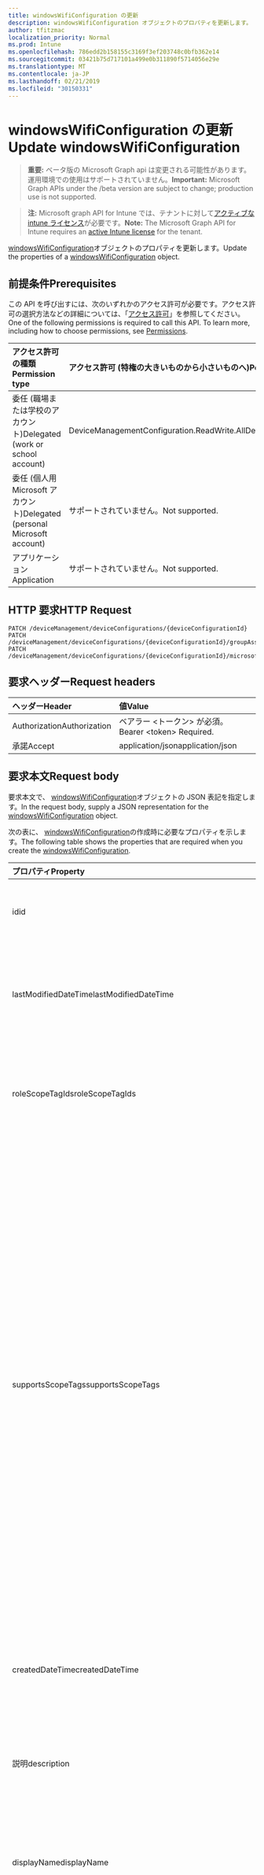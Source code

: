 ```yaml
---
title: windowsWifiConfiguration の更新
description: windowsWifiConfiguration オブジェクトのプロパティを更新します。
author: tfitzmac
localization_priority: Normal
ms.prod: Intune
ms.openlocfilehash: 786edd2b158155c3169f3ef203748c0bfb362e14
ms.sourcegitcommit: 03421b75d717101a499e0b311890f5714056e29e
ms.translationtype: MT
ms.contentlocale: ja-JP
ms.lasthandoff: 02/21/2019
ms.locfileid: "30150331"
---
```

# <a name="update-windowswificonfiguration"></a><span data-ttu-id="fde29-103">windowsWifiConfiguration の更新</span><span class="sxs-lookup"><span data-stu-id="fde29-103">Update windowsWifiConfiguration</span></span>

> <span data-ttu-id="fde29-104">**重要:** ベータ版の Microsoft Graph api は変更される可能性があります。運用環境での使用はサポートされていません。</span><span class="sxs-lookup"><span data-stu-id="fde29-104">**Important:** Microsoft Graph APIs under the /beta version are subject to change; production use is not supported.</span></span>

> <span data-ttu-id="fde29-105">**注:** Microsoft graph API for Intune では、テナントに対して[アクティブな intune ライセンス](https://go.microsoft.com/fwlink/?linkid=839381)が必要です。</span><span class="sxs-lookup"><span data-stu-id="fde29-105">**Note:** The Microsoft Graph API for Intune requires an [active Intune license](https://go.microsoft.com/fwlink/?linkid=839381) for the tenant.</span></span>

<span data-ttu-id="fde29-106">[windowsWifiConfiguration](../resources/intune-deviceconfig-windowswificonfiguration.md)オブジェクトのプロパティを更新します。</span><span class="sxs-lookup"><span data-stu-id="fde29-106">Update the properties of a [windowsWifiConfiguration](../resources/intune-deviceconfig-windowswificonfiguration.md) object.</span></span>

## <a name="prerequisites"></a><span data-ttu-id="fde29-107">前提条件</span><span class="sxs-lookup"><span data-stu-id="fde29-107">Prerequisites</span></span>
<span data-ttu-id="fde29-p101">この API を呼び出すには、次のいずれかのアクセス許可が必要です。アクセス許可の選択方法などの詳細については、「[アクセス許可](/concepts/permissions-reference.md)」を参照してください。</span><span class="sxs-lookup"><span data-stu-id="fde29-p101">One of the following permissions is required to call this API. To learn more, including how to choose permissions, see [Permissions](/concepts/permissions-reference.md).</span></span>

|<span data-ttu-id="fde29-110">アクセス許可の種類</span><span class="sxs-lookup"><span data-stu-id="fde29-110">Permission type</span></span>|<span data-ttu-id="fde29-111">アクセス許可 (特権の大きいものから小さいものへ)</span><span class="sxs-lookup"><span data-stu-id="fde29-111">Permissions (from most to least privileged)</span></span>|
|:---|:---|
|<span data-ttu-id="fde29-112">委任 (職場または学校のアカウント)</span><span class="sxs-lookup"><span data-stu-id="fde29-112">Delegated (work or school account)</span></span>|<span data-ttu-id="fde29-113">DeviceManagementConfiguration.ReadWrite.All</span><span class="sxs-lookup"><span data-stu-id="fde29-113">DeviceManagementConfiguration.ReadWrite.All</span></span>|
|<span data-ttu-id="fde29-114">委任 (個人用 Microsoft アカウント)</span><span class="sxs-lookup"><span data-stu-id="fde29-114">Delegated (personal Microsoft account)</span></span>|<span data-ttu-id="fde29-115">サポートされていません。</span><span class="sxs-lookup"><span data-stu-id="fde29-115">Not supported.</span></span>|
|<span data-ttu-id="fde29-116">アプリケーション</span><span class="sxs-lookup"><span data-stu-id="fde29-116">Application</span></span>|<span data-ttu-id="fde29-117">サポートされていません。</span><span class="sxs-lookup"><span data-stu-id="fde29-117">Not supported.</span></span>|

## <a name="http-request"></a><span data-ttu-id="fde29-118">HTTP 要求</span><span class="sxs-lookup"><span data-stu-id="fde29-118">HTTP Request</span></span>
<!-- {
  "blockType": "ignored"
}
-->
``` http
PATCH /deviceManagement/deviceConfigurations/{deviceConfigurationId}
PATCH /deviceManagement/deviceConfigurations/{deviceConfigurationId}/groupAssignments/{deviceConfigurationGroupAssignmentId}/deviceConfiguration
PATCH /deviceManagement/deviceConfigurations/{deviceConfigurationId}/microsoft.graph.windowsDomainJoinConfiguration/networkAccessConfigurations/{deviceConfigurationId}
```

## <a name="request-headers"></a><span data-ttu-id="fde29-119">要求ヘッダー</span><span class="sxs-lookup"><span data-stu-id="fde29-119">Request headers</span></span>
|<span data-ttu-id="fde29-120">ヘッダー</span><span class="sxs-lookup"><span data-stu-id="fde29-120">Header</span></span>|<span data-ttu-id="fde29-121">値</span><span class="sxs-lookup"><span data-stu-id="fde29-121">Value</span></span>|
|:---|:---|
|<span data-ttu-id="fde29-122">Authorization</span><span class="sxs-lookup"><span data-stu-id="fde29-122">Authorization</span></span>|<span data-ttu-id="fde29-123">ベアラー &lt;トークン&gt; が必須。</span><span class="sxs-lookup"><span data-stu-id="fde29-123">Bearer &lt;token&gt; Required.</span></span>|
|<span data-ttu-id="fde29-124">承諾</span><span class="sxs-lookup"><span data-stu-id="fde29-124">Accept</span></span>|<span data-ttu-id="fde29-125">application/json</span><span class="sxs-lookup"><span data-stu-id="fde29-125">application/json</span></span>|

## <a name="request-body"></a><span data-ttu-id="fde29-126">要求本文</span><span class="sxs-lookup"><span data-stu-id="fde29-126">Request body</span></span>
<span data-ttu-id="fde29-127">要求本文で、 [windowsWifiConfiguration](../resources/intune-deviceconfig-windowswificonfiguration.md)オブジェクトの JSON 表記を指定します。</span><span class="sxs-lookup"><span data-stu-id="fde29-127">In the request body, supply a JSON representation for the [windowsWifiConfiguration](../resources/intune-deviceconfig-windowswificonfiguration.md) object.</span></span>

<span data-ttu-id="fde29-128">次の表に、 [windowsWifiConfiguration](../resources/intune-deviceconfig-windowswificonfiguration.md)の作成時に必要なプロパティを示します。</span><span class="sxs-lookup"><span data-stu-id="fde29-128">The following table shows the properties that are required when you create the [windowsWifiConfiguration](../resources/intune-deviceconfig-windowswificonfiguration.md).</span></span>

|<span data-ttu-id="fde29-129">プロパティ</span><span class="sxs-lookup"><span data-stu-id="fde29-129">Property</span></span>|<span data-ttu-id="fde29-130">型</span><span class="sxs-lookup"><span data-stu-id="fde29-130">Type</span></span>|<span data-ttu-id="fde29-131">説明</span><span class="sxs-lookup"><span data-stu-id="fde29-131">Description</span></span>|
|:---|:---|:---|
|<span data-ttu-id="fde29-132">id</span><span class="sxs-lookup"><span data-stu-id="fde29-132">id</span></span>|<span data-ttu-id="fde29-133">文字列</span><span class="sxs-lookup"><span data-stu-id="fde29-133">String</span></span>|<span data-ttu-id="fde29-134">エンティティのキー。</span><span class="sxs-lookup"><span data-stu-id="fde29-134">Key of the entity.</span></span> <span data-ttu-id="fde29-135">[deviceConfiguration](../resources/intune-deviceconfig-deviceconfiguration.md) から継承します</span><span class="sxs-lookup"><span data-stu-id="fde29-135">Inherited from [deviceConfiguration](../resources/intune-deviceconfig-deviceconfiguration.md)</span></span>|
|<span data-ttu-id="fde29-136">lastModifiedDateTime</span><span class="sxs-lookup"><span data-stu-id="fde29-136">lastModifiedDateTime</span></span>|<span data-ttu-id="fde29-137">DateTimeOffset</span><span class="sxs-lookup"><span data-stu-id="fde29-137">DateTimeOffset</span></span>|<span data-ttu-id="fde29-138">オブジェクトが最後に変更された DateTime。</span><span class="sxs-lookup"><span data-stu-id="fde29-138">DateTime the object was last modified.</span></span> <span data-ttu-id="fde29-139">[deviceConfiguration](../resources/intune-deviceconfig-deviceconfiguration.md) から継承します</span><span class="sxs-lookup"><span data-stu-id="fde29-139">Inherited from [deviceConfiguration](../resources/intune-deviceconfig-deviceconfiguration.md)</span></span>|
|<span data-ttu-id="fde29-140">roleScopeTagIds</span><span class="sxs-lookup"><span data-stu-id="fde29-140">roleScopeTagIds</span></span>|<span data-ttu-id="fde29-141">String collection</span><span class="sxs-lookup"><span data-stu-id="fde29-141">String collection</span></span>|<span data-ttu-id="fde29-142">このエンティティインスタンスの範囲タグのリスト。</span><span class="sxs-lookup"><span data-stu-id="fde29-142">List of Scope Tags for this Entity instance.</span></span> <span data-ttu-id="fde29-143">[deviceConfiguration](../resources/intune-deviceconfig-deviceconfiguration.md) から継承します</span><span class="sxs-lookup"><span data-stu-id="fde29-143">Inherited from [deviceConfiguration](../resources/intune-deviceconfig-deviceconfiguration.md)</span></span>|
|<span data-ttu-id="fde29-144">supportsScopeTags</span><span class="sxs-lookup"><span data-stu-id="fde29-144">supportsScopeTags</span></span>|<span data-ttu-id="fde29-145">ブール値</span><span class="sxs-lookup"><span data-stu-id="fde29-145">Boolean</span></span>|<span data-ttu-id="fde29-146">基になるデバイス構成がスコープタグの割り当てをサポートしているかどうかを示します。</span><span class="sxs-lookup"><span data-stu-id="fde29-146">Indicates whether or not the underlying Device Configuration supports the assignment of scope tags.</span></span> <span data-ttu-id="fde29-147">この値が false である場合、ScopeTags プロパティへの割り当ては許可されません。エンティティは、スコープを持つユーザーには表示されません。</span><span class="sxs-lookup"><span data-stu-id="fde29-147">Assigning to the ScopeTags property is not allowed when this value is false and entities will not be visible to scoped users.</span></span> <span data-ttu-id="fde29-148">これは Silverlight で作成された従来のポリシーに対して実行され、Azure ポータルでポリシーを削除して再作成することによって解決できます。</span><span class="sxs-lookup"><span data-stu-id="fde29-148">This occurs for Legacy policies created in Silverlight and can be resolved by deleting and recreating the policy in the Azure Portal.</span></span> <span data-ttu-id="fde29-149">このプロパティは読み取りのみ可能です。</span><span class="sxs-lookup"><span data-stu-id="fde29-149">This property is read-only.</span></span> <span data-ttu-id="fde29-150">[deviceConfiguration](../resources/intune-deviceconfig-deviceconfiguration.md) から継承します</span><span class="sxs-lookup"><span data-stu-id="fde29-150">Inherited from [deviceConfiguration](../resources/intune-deviceconfig-deviceconfiguration.md)</span></span>|
|<span data-ttu-id="fde29-151">createdDateTime</span><span class="sxs-lookup"><span data-stu-id="fde29-151">createdDateTime</span></span>|<span data-ttu-id="fde29-152">DateTimeOffset</span><span class="sxs-lookup"><span data-stu-id="fde29-152">DateTimeOffset</span></span>|<span data-ttu-id="fde29-153">オブジェクトが作成された DateTime。</span><span class="sxs-lookup"><span data-stu-id="fde29-153">DateTime the object was created.</span></span> <span data-ttu-id="fde29-154">[deviceConfiguration](../resources/intune-deviceconfig-deviceconfiguration.md) から継承します</span><span class="sxs-lookup"><span data-stu-id="fde29-154">Inherited from [deviceConfiguration](../resources/intune-deviceconfig-deviceconfiguration.md)</span></span>|
|<span data-ttu-id="fde29-155">説明</span><span class="sxs-lookup"><span data-stu-id="fde29-155">description</span></span>|<span data-ttu-id="fde29-156">String</span><span class="sxs-lookup"><span data-stu-id="fde29-156">String</span></span>|<span data-ttu-id="fde29-157">デバイス構成について管理者が提供した説明。</span><span class="sxs-lookup"><span data-stu-id="fde29-157">Admin provided description of the Device Configuration.</span></span> <span data-ttu-id="fde29-158">[deviceConfiguration](../resources/intune-deviceconfig-deviceconfiguration.md) から継承します</span><span class="sxs-lookup"><span data-stu-id="fde29-158">Inherited from [deviceConfiguration](../resources/intune-deviceconfig-deviceconfiguration.md)</span></span>|
|<span data-ttu-id="fde29-159">displayName</span><span class="sxs-lookup"><span data-stu-id="fde29-159">displayName</span></span>|<span data-ttu-id="fde29-160">String</span><span class="sxs-lookup"><span data-stu-id="fde29-160">String</span></span>|<span data-ttu-id="fde29-161">デバイス構成について管理者が指定した名前。</span><span class="sxs-lookup"><span data-stu-id="fde29-161">Admin provided name of the device configuration.</span></span> <span data-ttu-id="fde29-162">[deviceConfiguration](../resources/intune-deviceconfig-deviceconfiguration.md) から継承します</span><span class="sxs-lookup"><span data-stu-id="fde29-162">Inherited from [deviceConfiguration](../resources/intune-deviceconfig-deviceconfiguration.md)</span></span>|
|<span data-ttu-id="fde29-163">version</span><span class="sxs-lookup"><span data-stu-id="fde29-163">version</span></span>|<span data-ttu-id="fde29-164">Int32</span><span class="sxs-lookup"><span data-stu-id="fde29-164">Int32</span></span>|<span data-ttu-id="fde29-165">デバイス構成のバージョン。</span><span class="sxs-lookup"><span data-stu-id="fde29-165">Version of the device configuration.</span></span> <span data-ttu-id="fde29-166">[deviceConfiguration](../resources/intune-deviceconfig-deviceconfiguration.md) から継承します</span><span class="sxs-lookup"><span data-stu-id="fde29-166">Inherited from [deviceConfiguration](../resources/intune-deviceconfig-deviceconfiguration.md)</span></span>|
|<span data-ttu-id="fde29-167">preSharedKey</span><span class="sxs-lookup"><span data-stu-id="fde29-167">preSharedKey</span></span>|<span data-ttu-id="fde29-168">String</span><span class="sxs-lookup"><span data-stu-id="fde29-168">String</span></span>|<span data-ttu-id="fde29-169">これは、WPA 個人用 wi-fi ネットワークの事前共有キーです。</span><span class="sxs-lookup"><span data-stu-id="fde29-169">This is the pre-shared key for WPA Personal Wi-Fi network.</span></span>|
|<span data-ttu-id="fde29-170">wifiSecurityType</span><span class="sxs-lookup"><span data-stu-id="fde29-170">wifiSecurityType</span></span>|[<span data-ttu-id="fde29-171">wiFiSecurityType</span><span class="sxs-lookup"><span data-stu-id="fde29-171">wiFiSecurityType</span></span>](../resources/intune-deviceconfig-wifisecuritytype.md)|<span data-ttu-id="fde29-172">Wifi セキュリティの種類を指定します。</span><span class="sxs-lookup"><span data-stu-id="fde29-172">Specify the Wifi Security Type.</span></span> <span data-ttu-id="fde29-173">使用可能な値: `open`、`wpaPersonal`、`wpaEnterprise`、`wep`、`wpa2Personal`、`wpa2Enterprise`。</span><span class="sxs-lookup"><span data-stu-id="fde29-173">Possible values are: `open`, `wpaPersonal`, `wpaEnterprise`, `wep`, `wpa2Personal`, `wpa2Enterprise`.</span></span>|
|<span data-ttu-id="fde29-174">meteredconnectionlimit</span><span class="sxs-lookup"><span data-stu-id="fde29-174">meteredConnectionLimit</span></span>|[<span data-ttu-id="fde29-175">meteredConnectionLimitType</span><span class="sxs-lookup"><span data-stu-id="fde29-175">meteredConnectionLimitType</span></span>](../resources/intune-deviceconfig-meteredconnectionlimittype.md)|<span data-ttu-id="fde29-176">wifi 接続の従量制課金接続制限の種類を指定します。</span><span class="sxs-lookup"><span data-stu-id="fde29-176">Specify the metered connection limit type for the wifi connection.</span></span> <span data-ttu-id="fde29-177">可能な値は `unrestricted`、`fixed`、`variable` です。</span><span class="sxs-lookup"><span data-stu-id="fde29-177">Possible values are: `unrestricted`, `fixed`, `variable`.</span></span>|
|<span data-ttu-id="fde29-178">ssid</span><span class="sxs-lookup"><span data-stu-id="fde29-178">ssid</span></span>|<span data-ttu-id="fde29-179">String</span><span class="sxs-lookup"><span data-stu-id="fde29-179">String</span></span>|<span data-ttu-id="fde29-180">wifi 接続の SSID を指定します。</span><span class="sxs-lookup"><span data-stu-id="fde29-180">Specify the SSID of the wifi connection.</span></span>|
|<span data-ttu-id="fde29-181">networkname</span><span class="sxs-lookup"><span data-stu-id="fde29-181">networkName</span></span>|<span data-ttu-id="fde29-182">String</span><span class="sxs-lookup"><span data-stu-id="fde29-182">String</span></span>|<span data-ttu-id="fde29-183">ネットワーク構成名を指定します。</span><span class="sxs-lookup"><span data-stu-id="fde29-183">Specify the network configuration name.</span></span>|
|<span data-ttu-id="fde29-184">connectautomatically に</span><span class="sxs-lookup"><span data-stu-id="fde29-184">connectAutomatically</span></span>|<span data-ttu-id="fde29-185">ブール値</span><span class="sxs-lookup"><span data-stu-id="fde29-185">Boolean</span></span>|<span data-ttu-id="fde29-186">範囲内で wifi 接続を自動的に接続するかどうかを指定します。</span><span class="sxs-lookup"><span data-stu-id="fde29-186">Specify whether the wifi connection should connect automatically when in range.</span></span>|
|<span data-ttu-id="fde29-187">connecttopreferrednetwork</span><span class="sxs-lookup"><span data-stu-id="fde29-187">connectToPreferredNetwork</span></span>|<span data-ttu-id="fde29-188">ブール値</span><span class="sxs-lookup"><span data-stu-id="fde29-188">Boolean</span></span>|<span data-ttu-id="fde29-189">この接続に既に接続されている場合に、wifi 接続がより優先度の高いネットワークに接続するかどうかを指定します。</span><span class="sxs-lookup"><span data-stu-id="fde29-189">Specify whether the wifi connection should connect to more preferred networks when already connected to this one.</span></span>  <span data-ttu-id="fde29-190">connectautomatically 自動的に true になる必要があります。</span><span class="sxs-lookup"><span data-stu-id="fde29-190">Requires ConnectAutomatically to be true.</span></span>|
|<span data-ttu-id="fde29-191">connectWhenNetworkNameIsHidden</span><span class="sxs-lookup"><span data-stu-id="fde29-191">connectWhenNetworkNameIsHidden</span></span>|<span data-ttu-id="fde29-192">ブール値</span><span class="sxs-lookup"><span data-stu-id="fde29-192">Boolean</span></span>|<span data-ttu-id="fde29-193">SSID がブロードキャストされていない場合でも、wifi 接続が自動的に接続するかどうかを指定します。</span><span class="sxs-lookup"><span data-stu-id="fde29-193">Specify whether the wifi connection should connect automatically even when the SSID is not broadcasting.</span></span>|
|<span data-ttu-id="fde29-194">proxysetting</span><span class="sxs-lookup"><span data-stu-id="fde29-194">proxySetting</span></span>|[<span data-ttu-id="fde29-195">wiFiProxySetting</span><span class="sxs-lookup"><span data-stu-id="fde29-195">wiFiProxySetting</span></span>](../resources/intune-deviceconfig-wifiproxysetting.md)|<span data-ttu-id="fde29-196">wi-fi 構成のプロキシ設定を指定します。</span><span class="sxs-lookup"><span data-stu-id="fde29-196">Specify the proxy setting for Wi-Fi configuration.</span></span> <span data-ttu-id="fde29-197">可能な値は `none`、`manual`、`automatic` です。</span><span class="sxs-lookup"><span data-stu-id="fde29-197">Possible values are: `none`, `manual`, `automatic`.</span></span>|
|<span data-ttu-id="fde29-198">proxymanualaddress</span><span class="sxs-lookup"><span data-stu-id="fde29-198">proxyManualAddress</span></span>|<span data-ttu-id="fde29-199">String</span><span class="sxs-lookup"><span data-stu-id="fde29-199">String</span></span>|<span data-ttu-id="fde29-200">プロキシサーバーの IP アドレスを指定します。</span><span class="sxs-lookup"><span data-stu-id="fde29-200">Specify the IP address for the proxy server.</span></span>|
|<span data-ttu-id="fde29-201">proxymanualport</span><span class="sxs-lookup"><span data-stu-id="fde29-201">proxyManualPort</span></span>|<span data-ttu-id="fde29-202">Int32</span><span class="sxs-lookup"><span data-stu-id="fde29-202">Int32</span></span>|<span data-ttu-id="fde29-203">プロキシサーバーのポートを指定します。</span><span class="sxs-lookup"><span data-stu-id="fde29-203">Specify the port for the proxy server.</span></span>|
|<span data-ttu-id="fde29-204">proxyAutomaticConfigurationUrl</span><span class="sxs-lookup"><span data-stu-id="fde29-204">proxyAutomaticConfigurationUrl</span></span>|<span data-ttu-id="fde29-205">String</span><span class="sxs-lookup"><span data-stu-id="fde29-205">String</span></span>|<span data-ttu-id="fde29-206">プロキシサーバー構成スクリプトの URL を指定します。</span><span class="sxs-lookup"><span data-stu-id="fde29-206">Specify the URL for the proxy server configuration script.</span></span>|
|<span data-ttu-id="fde29-207">forcefipscompliance</span><span class="sxs-lookup"><span data-stu-id="fde29-207">forceFIPSCompliance</span></span>|<span data-ttu-id="fde29-208">ブール値</span><span class="sxs-lookup"><span data-stu-id="fde29-208">Boolean</span></span>|<span data-ttu-id="fde29-209">FIPS 準拠を強制するかどうかを指定します。</span><span class="sxs-lookup"><span data-stu-id="fde29-209">Specify whether to force FIPS compliance.</span></span>|



## <a name="response"></a><span data-ttu-id="fde29-210">応答</span><span class="sxs-lookup"><span data-stu-id="fde29-210">Response</span></span>
<span data-ttu-id="fde29-211">成功した場合、このメソッド`200 OK`は応答コードと、応答本文で更新された[windowsWifiConfiguration](../resources/intune-deviceconfig-windowswificonfiguration.md)オブジェクトを返します。</span><span class="sxs-lookup"><span data-stu-id="fde29-211">If successful, this method returns a `200 OK` response code and an updated [windowsWifiConfiguration](../resources/intune-deviceconfig-windowswificonfiguration.md) object in the response body.</span></span>

## <a name="example"></a><span data-ttu-id="fde29-212">例</span><span class="sxs-lookup"><span data-stu-id="fde29-212">Example</span></span>

### <a name="request"></a><span data-ttu-id="fde29-213">要求</span><span class="sxs-lookup"><span data-stu-id="fde29-213">Request</span></span>
<span data-ttu-id="fde29-214">以下は、要求の例です。</span><span class="sxs-lookup"><span data-stu-id="fde29-214">Here is an example of the request.</span></span>
``` http
PATCH https://graph.microsoft.com/beta/deviceManagement/deviceConfigurations/{deviceConfigurationId}
Content-type: application/json
Content-length: 786

{
  "@odata.type": "#microsoft.graph.windowsWifiConfiguration",
  "roleScopeTagIds": [
    "Role Scope Tag Ids value"
  ],
  "supportsScopeTags": true,
  "description": "Description value",
  "displayName": "Display Name value",
  "version": 7,
  "preSharedKey": "Pre Shared Key value",
  "wifiSecurityType": "wpaPersonal",
  "meteredConnectionLimit": "fixed",
  "ssid": "Ssid value",
  "networkName": "Network Name value",
  "connectAutomatically": true,
  "connectToPreferredNetwork": true,
  "connectWhenNetworkNameIsHidden": true,
  "proxySetting": "manual",
  "proxyManualAddress": "Proxy Manual Address value",
  "proxyManualPort": 15,
  "proxyAutomaticConfigurationUrl": "https://example.com/proxyAutomaticConfigurationUrl/",
  "forceFIPSCompliance": true
}
```

### <a name="response"></a><span data-ttu-id="fde29-215">応答</span><span class="sxs-lookup"><span data-stu-id="fde29-215">Response</span></span>
<span data-ttu-id="fde29-p114">以下は、応答の例です。注:簡潔にするために、ここに示す応答オブジェクトは切り詰められている場合があります。すべてのプロパティは実際の呼び出しから返されます。</span><span class="sxs-lookup"><span data-stu-id="fde29-p114">Here is an example of the response. Note: The response object shown here may be truncated for brevity. All of the properties will be returned from an actual call.</span></span>
``` http
HTTP/1.1 200 OK
Content-Type: application/json
Content-Length: 958

{
  "@odata.type": "#microsoft.graph.windowsWifiConfiguration",
  "id": "8a9e790f-790f-8a9e-0f79-9e8a0f799e8a",
  "lastModifiedDateTime": "2017-01-01T00:00:35.1329464-08:00",
  "roleScopeTagIds": [
    "Role Scope Tag Ids value"
  ],
  "supportsScopeTags": true,
  "createdDateTime": "2017-01-01T00:02:43.5775965-08:00",
  "description": "Description value",
  "displayName": "Display Name value",
  "version": 7,
  "preSharedKey": "Pre Shared Key value",
  "wifiSecurityType": "wpaPersonal",
  "meteredConnectionLimit": "fixed",
  "ssid": "Ssid value",
  "networkName": "Network Name value",
  "connectAutomatically": true,
  "connectToPreferredNetwork": true,
  "connectWhenNetworkNameIsHidden": true,
  "proxySetting": "manual",
  "proxyManualAddress": "Proxy Manual Address value",
  "proxyManualPort": 15,
  "proxyAutomaticConfigurationUrl": "https://example.com/proxyAutomaticConfigurationUrl/",
  "forceFIPSCompliance": true
}
```




